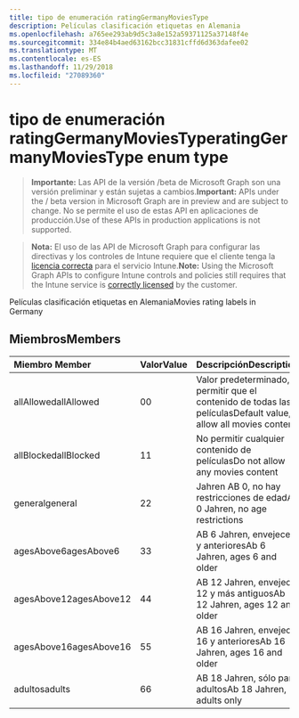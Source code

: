 ```yaml
---
title: tipo de enumeración ratingGermanyMoviesType
description: Películas clasificación etiquetas en Alemania
ms.openlocfilehash: a765ee293ab9d5c3a8e152a59371125a37148f4e
ms.sourcegitcommit: 334e84b4aed63162bcc31831cffd6d363dafee02
ms.translationtype: MT
ms.contentlocale: es-ES
ms.lasthandoff: 11/29/2018
ms.locfileid: "27089360"
---
```

# <a name="ratinggermanymoviestype-enum-type"></a><span data-ttu-id="07137-103">tipo de enumeración ratingGermanyMoviesType</span><span class="sxs-lookup"><span data-stu-id="07137-103">ratingGermanyMoviesType enum type</span></span>

> <span data-ttu-id="07137-104">**Importante:** Las API de la versión /beta de Microsoft Graph son una versión preliminar y están sujetas a cambios.</span><span class="sxs-lookup"><span data-stu-id="07137-104">**Important:** APIs under the / beta version in Microsoft Graph are in preview and are subject to change.</span></span> <span data-ttu-id="07137-105">No se permite el uso de estas API en aplicaciones de producción.</span><span class="sxs-lookup"><span data-stu-id="07137-105">Use of these APIs in production applications is not supported.</span></span>

> <span data-ttu-id="07137-106">**Nota:** El uso de las API de Microsoft Graph para configurar las directivas y los controles de Intune requiere que el cliente tenga la [licencia correcta](https://go.microsoft.com/fwlink/?linkid=839381) para el servicio Intune.</span><span class="sxs-lookup"><span data-stu-id="07137-106">**Note:** Using the Microsoft Graph APIs to configure Intune controls and policies still requires that the Intune service is [correctly licensed](https://go.microsoft.com/fwlink/?linkid=839381) by the customer.</span></span>

<span data-ttu-id="07137-107">Películas clasificación etiquetas en Alemania</span><span class="sxs-lookup"><span data-stu-id="07137-107">Movies rating labels in Germany</span></span>
## <a name="members"></a><span data-ttu-id="07137-108">Miembros</span><span class="sxs-lookup"><span data-stu-id="07137-108">Members</span></span>
|<span data-ttu-id="07137-109">Miembro	</span><span class="sxs-lookup"><span data-stu-id="07137-109">Member</span></span>|<span data-ttu-id="07137-110">Valor</span><span class="sxs-lookup"><span data-stu-id="07137-110">Value</span></span>|<span data-ttu-id="07137-111">Descripción</span><span class="sxs-lookup"><span data-stu-id="07137-111">Description</span></span>|
|:---|:---|:---|
|<span data-ttu-id="07137-112">allAllowed</span><span class="sxs-lookup"><span data-stu-id="07137-112">allAllowed</span></span>|<span data-ttu-id="07137-113">0</span><span class="sxs-lookup"><span data-stu-id="07137-113">0</span></span>|<span data-ttu-id="07137-114">Valor predeterminado, permitir que el contenido de todas las películas</span><span class="sxs-lookup"><span data-stu-id="07137-114">Default value, allow all movies content</span></span>|
|<span data-ttu-id="07137-115">allBlocked</span><span class="sxs-lookup"><span data-stu-id="07137-115">allBlocked</span></span>|<span data-ttu-id="07137-116">1</span><span class="sxs-lookup"><span data-stu-id="07137-116">1</span></span>|<span data-ttu-id="07137-117">No permitir cualquier contenido de películas</span><span class="sxs-lookup"><span data-stu-id="07137-117">Do not allow any movies content</span></span>|
|<span data-ttu-id="07137-118">general</span><span class="sxs-lookup"><span data-stu-id="07137-118">general</span></span>|<span data-ttu-id="07137-119">2</span><span class="sxs-lookup"><span data-stu-id="07137-119">2</span></span>|<span data-ttu-id="07137-120">Jahren AB 0, no hay restricciones de edad</span><span class="sxs-lookup"><span data-stu-id="07137-120">Ab 0 Jahren, no age restrictions</span></span>|
|<span data-ttu-id="07137-121">agesAbove6</span><span class="sxs-lookup"><span data-stu-id="07137-121">agesAbove6</span></span>|<span data-ttu-id="07137-122">3</span><span class="sxs-lookup"><span data-stu-id="07137-122">3</span></span>|<span data-ttu-id="07137-123">AB 6 Jahren, envejece 6 y anteriores</span><span class="sxs-lookup"><span data-stu-id="07137-123">Ab 6 Jahren, ages 6 and older</span></span>|
|<span data-ttu-id="07137-124">agesAbove12</span><span class="sxs-lookup"><span data-stu-id="07137-124">agesAbove12</span></span>|<span data-ttu-id="07137-125">4</span><span class="sxs-lookup"><span data-stu-id="07137-125">4</span></span>|<span data-ttu-id="07137-126">AB 12 Jahren, envejece 12 y más antiguos</span><span class="sxs-lookup"><span data-stu-id="07137-126">Ab 12 Jahren, ages 12 and older</span></span>|
|<span data-ttu-id="07137-127">agesAbove16</span><span class="sxs-lookup"><span data-stu-id="07137-127">agesAbove16</span></span>|<span data-ttu-id="07137-128">5</span><span class="sxs-lookup"><span data-stu-id="07137-128">5</span></span>|<span data-ttu-id="07137-129">AB 16 Jahren, envejece 16 y anteriores</span><span class="sxs-lookup"><span data-stu-id="07137-129">Ab 16 Jahren, ages 16 and older</span></span>|
|<span data-ttu-id="07137-130">adultos</span><span class="sxs-lookup"><span data-stu-id="07137-130">adults</span></span>|<span data-ttu-id="07137-131">6</span><span class="sxs-lookup"><span data-stu-id="07137-131">6</span></span>|<span data-ttu-id="07137-132">AB 18 Jahren, sólo para adultos</span><span class="sxs-lookup"><span data-stu-id="07137-132">Ab 18 Jahren, adults only</span></span>|





